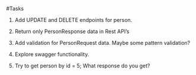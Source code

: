 #Tasks

1) Add UPDATE and DELETE endpoints for person.

2) Return only PersonResponse data in Rest API’s

3) Add validation for PersonRequest data.
Maybe some pattern validation?

4) Explore swagger functionality.

5) Try to get person by id = 5; 
What response do you get?

